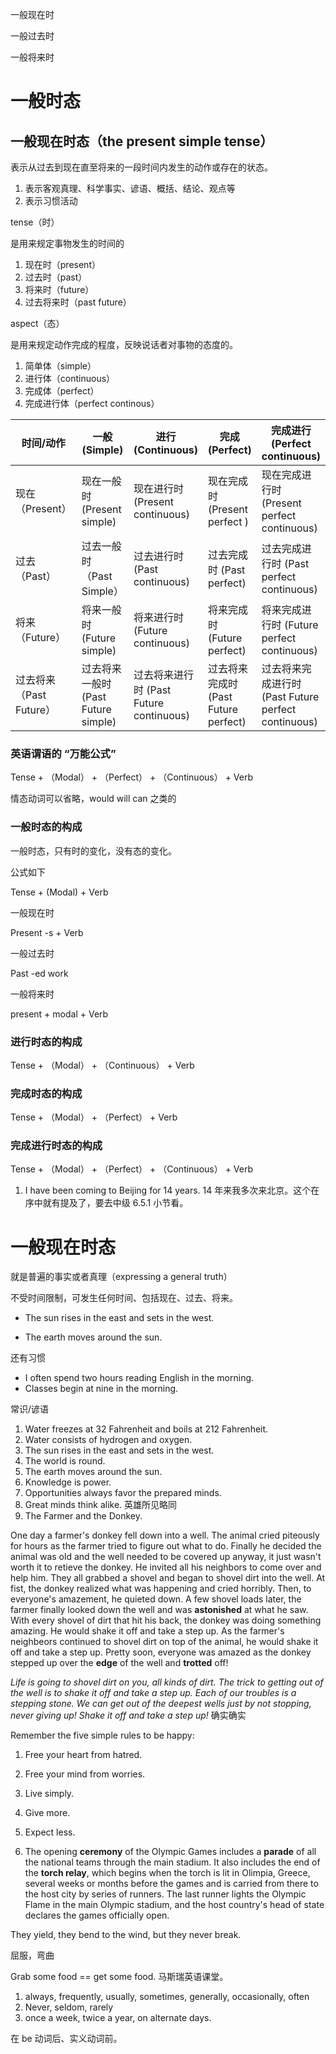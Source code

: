一般现在时

一般过去时

一般将来时

# 一般时态

## 一般现在时态（the present simple tense）

表示从过去到现在直至将来的一段时间内发生的动作或存在的状态。

1. 表示客观真理、科学事实、谚语、概括、结论、观点等
2. 表示习惯活动

tense（时）

是用来规定事物发生的时间的

1. 现在时（present）
2. 过去时（past）
3. 将来时（future）
4. 过去将来时（past future）

aspect（态）

是用来规定动作完成的程度，反映说话者对事物的态度的。

1. 简单体（simple）
2. 进行体（continuous）
3. 完成体（perfect）
4. 完成进行体（perfect continous）

<table>
	<thead>
		<tr>
			<th>
				时间/动作
			</th>
			<th>
				一般
				(Simple)
			</th>
            <th>
				进行
				(Continuous)
			</th>
            <th>
				完成
				(Perfect)
			</th>
            <th>
				完成进行
				(Perfect continuous)
			</th>
		</tr>
	</thead>
    <tbody>
        <tr>
            <td>
                现在
             （Present）
            </td>
            <td>
                现在一般时
                (Present simple)
            </td>
            <td>
                现在进行时
                (Present continuous)
            </td>
            <td>
                现在完成时
				(Present perfect )
            </td>
            <td>
                现在完成进行时
                (Present perfect continuous)
            </td>
        </tr>
        <tr>
            <td>
                过去
             （Past）
            </td>
            <td>
                过去一般时
                （Past Simple）
            </td>
            <td>
                过去进行时
                (Past continuous)
            </td>
            <td>
                过去完成时
    			(Past perfect)
            </td>
            <td>
                过去完成进行时
                (Past perfect continuous)
            </td>
        </tr>
        <tr>
            <td>
                将来
             （Future）
            </td>
            <td>
                将来一般时
                (Future simple)
            </td>
            <td>
                将来进行时
                (Future continuous)
            </td>
            <td>
                将来完成时
    			(Future perfect)
            </td>
            <td>
                将来完成进行时
                (Future perfect continuous)
            </td>
        </tr>
        <tr>
            <td>
                过去将来
             （Past Future）
            </td>
            <td>
                过去将来一般时
                (Past Future simple)
            </td>
            <td>
                过去将来进行时
                (Past Future continuous)
            </td>
            <td>
                过去将来完成时
    			(Past Future perfect)
            </td>
            <td>
                过去将来完成进行时
                (Past Future perfect continuous)
            </td>
        </tr>
    </tbody>
</table>


### 英语谓语的 “万能公式”

Tense + （Modal） + （Perfect） + （Continuous） + Verb

情态动词可以省略，would will can 之类的

### 一般时态的构成

一般时态，只有时的变化，没有态的变化。

公式如下

Tense + (Modal) + Verb

一般现在时

Present -s + Verb

一般过去时

Past -ed work

一般将来时

present + modal + Verb

### 进行时态的构成

Tense + （Modal） + （Continuous） + Verb

### 完成时态的构成

Tense + （Modal） + （Perfect） + Verb

### 完成进行时态的构成

Tense + （Modal） + （Perfect） + （Continuous） + Verb

1. I have been coming to Beijing for 14 years. 14 年来我多次来北京。这个在序中就有提及了，要去中级 6.5.1 小节看。

# 一般现在时态

就是普遍的事实或者真理（expressing a general truth）

不受时间限制，可发生任何时间、包括现在、过去、将来。

- The sun rises in the east and sets in the west.

- The earth moves around the sun.

还有习惯

- I often spend two hours reading English in the morning.
- Classes begin at nine in the morning.

常识/谚语

1. Water freezes at 32 Fahrenheit and boils at 212 Fahrenheit.
2. Water consists of hydrogen and oxygen.
3. The sun rises in the east and sets in the west.
4. The world is round.
5. The earth moves around the sun.
6. Knowledge is power.
7. Opportunities always favor the prepared minds.
8. Great minds think alike. 英雄所见略同
9. The Farmer and the Donkey.

One day a farmer's donkey fell down into a well. The animal cried piteously for hours as the farmer tried to figure out what to do. Finally he decided the animal was old and the well needed to be covered up anyway, it just wasn't worth it to retieve the donkey. He invited all his neighbors to come over and help him. They all grabbed a shovel and began to shovel dirt into the well. At fist, the donkey realized what was happening and cried horribly. Then, to everyone's amazement, he quieted down. A few shovel loads later, the farmer finally looked down the well and was **astonished** at what he saw. With every shovel of dirt that hit his back, the donkey was doing something amazing. He would shake it off and take a step up. As the farmer's neighbeors continued to shovel dirt on top of the animal, he would shake it off and take a step up. Pretty soon, everyone was amazed as the donkey stepped up over the **edge** of the well and **trotted** off!

*Life is going to shovel dirt on you, all kinds of dirt. The trick to getting out of the well is to shake it off and take a step up. Each of our troubles is a stepping stone. We can get out of the deepest wells just by not stopping, never giving up! Shake it off and take a step up!* 确实确实

Remember the five simple rules to be happy:

1. Free your heart from hatred.
2. Free your mind from worries.
3. Live simply.
4. Give more.
5. Expect less.

11. The opening **ceremony** of the Olympic Games includes a **parade** of all the national teams through the main stadium. It also includes the end of the **torch relay**, which begins when the torch is lit in Olimpia, Greece, several weeks or months before the games and is carried from there to the host city by series of runners. The last runner lights the Olympic Flame in the main Olympic stadium, and the host country's head of state declares the games officially open.



They yield, they bend to the wind, but they never break.

屈服，弯曲

Grab some food == get some food. 马斯瑞英语课堂。



1. always, frequently, usually, sometimes, generally, occasionally, often
2. Never, seldom, rarely
3. once a week, twice a year, on alternate days.

在 be 动词后、实义动词前。

